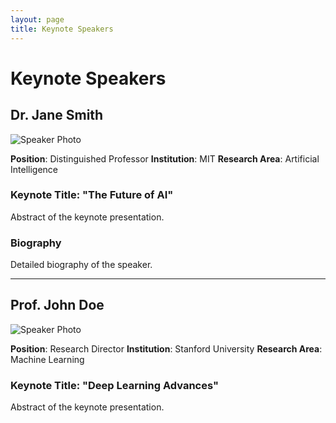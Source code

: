 ```yaml
---
layout: page
title: Keynote Speakers
---
```


# Keynote Speakers

## Dr. Jane Smith

![Speaker Photo](/images/speaker1.jpg)

**Position**: Distinguished Professor
**Institution**: MIT
**Research Area**: Artificial Intelligence

### Keynote Title: "The Future of AI"

Abstract of the keynote presentation.

### Biography

Detailed biography of the speaker.

---

## Prof. John Doe

![Speaker Photo](/images/speaker2.jpg)

**Position**: Research Director
**Institution**: Stanford University
**Research Area**: Machine Learning

### Keynote Title: "Deep Learning Advances"

Abstract of the keynote presentation.